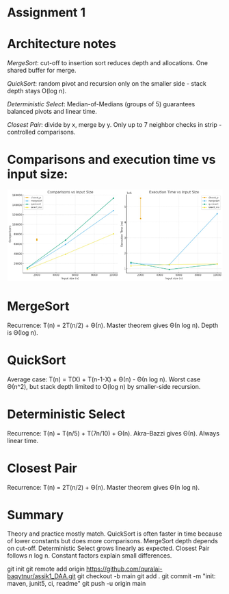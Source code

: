 # Assignment 1

# Architecture notes
*MergeSort*: cut-off to insertion sort reduces depth and allocations. One shared buffer for merge.

*QuickSort*: random pivot and recursion only on the smaller side - stack depth stays O(log n).

*Deterministic Select*: Median-of-Medians (groups of 5) guarantees balanced pivots and linear time.

*Closest Pair*: divide by x, merge by y. Only up to 7 neighbor checks in strip - controlled comparisons.

# Comparisons and execution time vs input size:

![Comparisons and Time](docx/img/ph.jpg)

# MergeSort
Recurrence: T(n) = 2T(n/2) + Θ(n). Master theorem gives Θ(n log n). Depth is Θ(log n).

# QuickSort
Average case: T(n) = T(X) + T(n-1-X) + Θ(n) - Θ(n log n). Worst case Θ(n^2), but stack depth limited to O(log n) by smaller-side recursion.

# Deterministic Select
Recurrence: T(n) = T(n/5) + T(7n/10) + Θ(n). Akra–Bazzi gives Θ(n). Always linear time.

# Closest Pair
Recurrence: T(n) = 2T(n/2) + Θ(n). Master theorem gives Θ(n log n).


# Summary
Theory and practice mostly match. QuickSort is often faster in time because of lower constants but does more comparisons. MergeSort depth depends on cut-off. Deterministic Select grows linearly as expected. Closest Pair follows n log n. Constant factors  explain small differences.

git init
git remote add origin https://github.com/quralai-baqytnur/assik1_DAA.git
git checkout -b main
git add .
git commit -m "init: maven, junit5, ci, readme"
git push -u origin main

